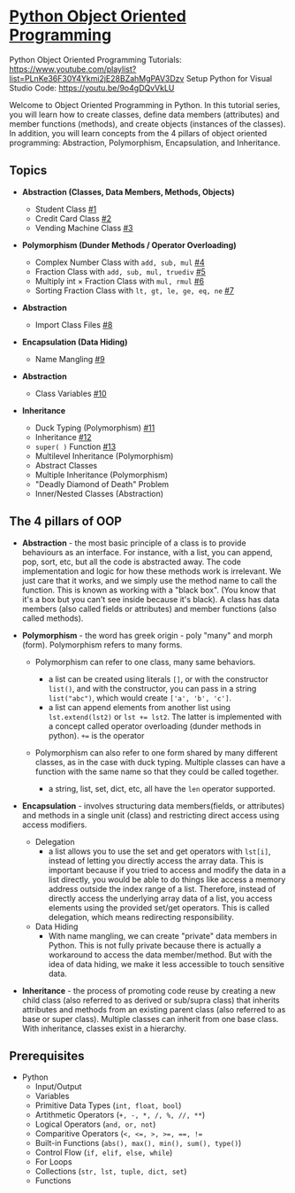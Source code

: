 # [Python Object Oriented Programming](https://www.youtube.com/playlist?list=PLnKe36F30Y4Ykmi2jE28BZahMgPAV3Dzv)
Python Object Oriented Programming Tutorials: https://www.youtube.com/playlist?list=PLnKe36F30Y4Ykmi2jE28BZahMgPAV3Dzv
Setup Python for Visual Studio Code: https://youtu.be/9o4gDQvVkLU

Welcome to Object Oriented Programming in Python. In this tutorial series, you will learn how to create classes, define data members (attributes) and member functions (methods), and create objects (instances of the classes). In addition, you will learn concepts from the 4 pillars of object oriented programming: Abstraction, Polymorphism, Encapsulation, and Inheritance.

## Topics
* **Abstraction (Classes, Data Members, Methods, Objects)**
    * Student Class [#1](https://youtu.be/ysiogYbQ_G8)
    * Credit Card Class [#2](https://youtu.be/m1s2xUiwsQw)
    * Vending Machine Class [#3](https://youtu.be/SyxapGNsFWk)

* **Polymorphism (Dunder Methods / Operator Overloading)**
    * Complex Number Class with ```add, sub, mul``` [#4](https://youtu.be/p5-D23sK_sU)
    * Fraction Class with ```add, sub, mul, truediv``` [#5](https://youtu.be/gun6lwny3GE)
    * Multiply int × Fraction Class with ```mul, rmul``` [#6](https://youtu.be/nYNVoM6N2so)
    * Sorting Fraction Class with ```lt, gt, le, ge, eq, ne``` [#7](https://youtu.be/TT4SRUmrWNs)

* **Abstraction**
    * Import Class Files [#8](https://youtu.be/F1SwUENsCgY)
      
* **Encapsulation (Data Hiding)**
    * Name Mangling [#9](https://youtu.be/6cvFzLB6hbA)

* **Abstraction**
    * Class Variables [#10](https://youtu.be/KHizDDnhPgg)
  
* **Inheritance**
    * Duck Typing (Polymorphism) [#11](https://youtu.be/-eeElCrjdD0)
    * Inheritance [#12](https://youtu.be/HZ8DmKl0IcU)
    * ```super( )``` Function [#13](https://youtu.be/s1Mz0TtH504)
    * Multilevel Inheritance (Polymorphism)
    * Abstract Classes
    * Multiple Inheritance (Polymorphism)
    * "Deadly Diamond of Death" Problem
    * Inner/Nested Classes (Abstraction)


## The 4 pillars of OOP
* **Abstraction** - the most basic principle of a class is to provide behaviours as an interface. For instance, with a list, you can append, pop, sort, etc, but all the code is abstracted away. The code implementation and logic for how these methods work is irrelevant. We just care that it works, and we simply use the method name to call the function. This is known as working with a "black box". (You know that it's a box but you can't see inside because it's black). A class has data members (also called fields or attributes) and member functions (also called methods).

* **Polymorphism** - the word has greek origin - poly "many" and morph (form). Polymorphism refers to many forms.
    * Polymorphism can refer to one class, many same behaviors.
        * a list can be created using literals ```[]```, or with the constructor ```list()```, and with the constructor, you can pass in a string ```list("abc")```, which would create ```['a', 'b', 'c']```.
        * a list can append elements from another list using ```lst.extend(lst2)``` or ```lst += lst2```. The latter is implemented with a concept called operator overloading (dunder methods in python). ```+=``` is the operator

    * Polymorphism can also refer to one form shared by many different classes, as in the case with duck typing. Multiple classes can have a function with the same name so that they could be called together.
        * a string, list, set, dict, etc, all have the ```len``` operator supported.

* **Encapsulation** - involves structuring data members(fields, or attributes) and methods in a single unit (class) and restricting direct access using access modifiers.
  * Delegation
      * a list allows you to use the set and get operators with ```lst[i]```, instead of letting you directly access the array data. This is important because if you tried to access and modify the data in a list directly, you would be able to do things like access a memory address outside the index range of a list. Therefore, instead of directly access the underlying array data of a list, you access elements using the provided set/get operators. This is called delegation, which means redirecting responsibility.
   * Data Hiding
       *  With name mangling, we can create "private" data members in Python. This is not fully private because there is actually a workaround to access the data member/method. But with the idea of data hiding, we make it less accessible to touch sensitive data.

* **Inheritance** - the process of promoting code reuse by creating a new child class (also referred to as derived or sub/supra class) that inherits attributes and methods from an existing parent class (also referred to as base or super class). Multiple classes can inherit from one base class. With inheritance, classes exist in a hierarchy.

## Prerequisites
* Python
  * Input/Output
  * Variables
  * Primitive Data Types (```int, float, bool```)
  * Artithmetic Operators (```+, -, *, /, %, //, **```)
  * Logical Operators (```and, or, not```)
  * Comparitive Operators (```<, <=, >, >=, ==, !=```
  * Built-in Functions (```abs(), max(), min(), sum(), type()```)
  * Control Flow (```if, elif, else, while```)
  * For Loops
  * Collections (```str, lst, tuple, dict, set```)
  * Functions
